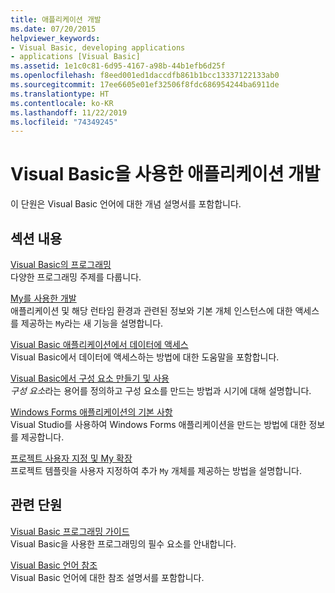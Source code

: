 ```yaml
---
title: 애플리케이션 개발
ms.date: 07/20/2015
helpviewer_keywords:
- Visual Basic, developing applications
- applications [Visual Basic]
ms.assetid: 1e1c0c81-6d95-4167-a98b-44b1efb6d25f
ms.openlocfilehash: f8eed001ed1daccdfb861b1bcc13337122133ab0
ms.sourcegitcommit: 17ee6605e01ef32506f8fdc686954244ba6911de
ms.translationtype: HT
ms.contentlocale: ko-KR
ms.lasthandoff: 11/22/2019
ms.locfileid: "74349245"
---
```

# <a name="developing-applications-with-visual-basic"></a>Visual Basic을 사용한 애플리케이션 개발

이 단원은 Visual Basic 언어에 대한 개념 설명서를 포함합니다.  
  
## <a name="in-this-section"></a>섹션 내용  

 [Visual Basic의 프로그래밍](../../visual-basic/developing-apps/programming/index.md)  
 다양한 프로그래밍 주제를 다룹니다.  
  
 [My를 사용한 개발](../../visual-basic/developing-apps/development-with-my/index.md)  
 애플리케이션 및 해당 런타임 환경과 관련된 정보와 기본 개체 인스턴스에 대한 액세스를 제공하는 `My`라는 새 기능을 설명합니다.  
  
 [Visual Basic 애플리케이션에서 데이터에 액세스](../../visual-basic/developing-apps/accessing-data.md)  
 Visual Basic에서 데이터에 액세스하는 방법에 대한 도움말을 포함합니다.  
  
 [Visual Basic에서 구성 요소 만들기 및 사용](../../visual-basic/developing-apps/creating-and-using-components.md)  
 *구성 요소*라는 용어를 정의하고 구성 요소를 만드는 방법과 시기에 대해 설명합니다.  
  
 [Windows Forms 애플리케이션의 기본 사항](../../visual-basic/developing-apps/windows-forms/index.md)  
 Visual Studio를 사용하여 Windows Forms 애플리케이션을 만드는 방법에 대한 정보를 제공합니다.  
  
 [프로젝트 사용자 지정 및 My 확장](../../visual-basic/developing-apps/customizing-extending-my/index.md)  
 프로젝트 템플릿을 사용자 지정하여 추가 `My` 개체를 제공하는 방법을 설명합니다.  
  
## <a name="related-sections"></a>관련 단원  

 [Visual Basic 프로그래밍 가이드](../../visual-basic/programming-guide/index.md)  
 Visual Basic을 사용한 프로그래밍의 필수 요소를 안내합니다.  
  
 [Visual Basic 언어 참조](../../visual-basic/language-reference/index.md)  
 Visual Basic 언어에 대한 참조 설명서를 포함합니다.
